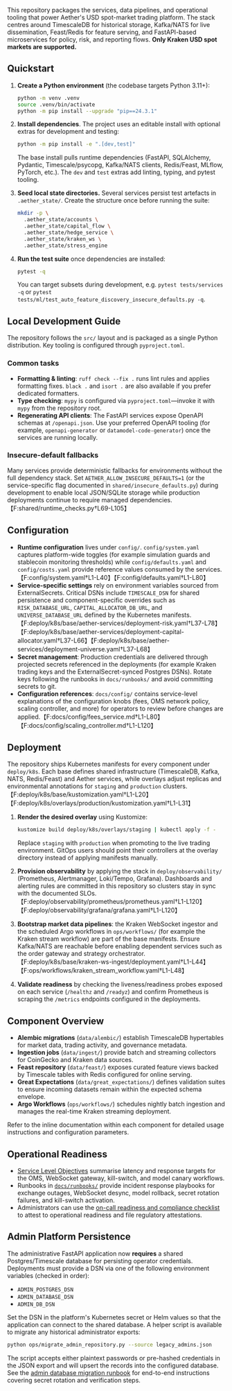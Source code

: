 
This repository packages the services, data pipelines, and operational tooling
that power Aether's USD spot-market trading platform. The stack centres around
TimescaleDB for historical storage, Kafka/NATS for live dissemination, Feast/Redis
for feature serving, and FastAPI-based microservices for policy, risk, and
reporting flows. **Only Kraken USD spot markets are supported.**

## Quickstart

1. **Create a Python environment** (the codebase targets Python 3.11+):

   ```bash
   python -m venv .venv
   source .venv/bin/activate
   python -m pip install --upgrade "pip==24.3.1"
   ```

2. **Install dependencies**. The project uses an editable install with optional
   extras for development and testing:

   ```bash
   python -m pip install -e ".[dev,test]"
   ```

   The base install pulls runtime dependencies (FastAPI, SQLAlchemy, Pydantic,
   Timescale/psycopg, Kafka/NATS clients, Redis/Feast, MLflow, PyTorch, etc.).
   The ``dev`` and ``test`` extras add linting, typing, and pytest tooling.

3. **Seed local state directories.** Several services persist test artefacts in
   ``.aether_state/``. Create the structure once before running the suite:

   ```bash
   mkdir -p \
     .aether_state/accounts \
     .aether_state/capital_flow \
     .aether_state/hedge_service \
     .aether_state/kraken_ws \
     .aether_state/stress_engine
   ```

4. **Run the test suite** once dependencies are installed:

   ```bash
   pytest -q
   ```

   You can target subsets during development, e.g. ``pytest tests/services -q``
   or ``pytest tests/ml/test_auto_feature_discovery_insecure_defaults.py -q``.

## Local Development Guide

The repository follows the ``src/`` layout and is packaged as a single Python
distribution. Key tooling is configured through ``pyproject.toml``.

### Common tasks

- **Formatting & linting**: ``ruff check --fix .`` runs lint rules and applies
  formatting fixes. ``black .`` and ``isort .`` are also available if you prefer
  dedicated formatters.
- **Type checking**: ``mypy`` is configured via ``pyproject.toml``—invoke it with
  ``mypy`` from the repository root.
- **Regenerating API clients**: The FastAPI services expose OpenAPI schemas at
  ``/openapi.json``. Use your preferred OpenAPI tooling (for example,
  ``openapi-generator`` or ``datamodel-code-generator``) once the services are
  running locally.

### Insecure-default fallbacks

Many services provide deterministic fallbacks for environments without the full
dependency stack. Set ``AETHER_ALLOW_INSECURE_DEFAULTS=1`` (or the service-specific
flag documented in ``shared/insecure_defaults.py``) during development to enable
local JSON/SQLite storage while production deployments continue to require
managed dependencies.【F:shared/runtime_checks.py†L69-L105】

## Configuration

- **Runtime configuration** lives under ``config/``. ``config/system.yaml``
  captures platform-wide toggles (for example simulation guards and stablecoin
  monitoring thresholds) while ``config/defaults.yaml`` and ``config/costs.yaml``
  provide reference values consumed by the services.【F:config/system.yaml†L1-L40】【F:config/defaults.yaml†L1-L80】
- **Service-specific settings** rely on environment variables sourced from
  ExternalSecrets. Critical DSNs include ``TIMESCALE_DSN`` for shared
  persistence and component-specific overrides such as ``RISK_DATABASE_URL``,
  ``CAPITAL_ALLOCATOR_DB_URL``, and ``UNIVERSE_DATABASE_URL`` defined by the
  Kubernetes manifests.【F:deploy/k8s/base/aether-services/deployment-risk.yaml†L37-L78】【F:deploy/k8s/base/aether-services/deployment-capital-allocator.yaml†L37-L66】【F:deploy/k8s/base/aether-services/deployment-universe.yaml†L37-L68】
- **Secret management**: Production credentials are delivered through projected
  secrets referenced in the deployments (for example Kraken trading keys and the
  ExternalSecret-synced Postgres DSNs). Rotate keys following the runbooks in
  ``docs/runbooks/`` and avoid committing secrets to git.
- **Configuration references**: ``docs/config/`` contains service-level
  explanations of the configuration knobs (fees, OMS network policy, scaling
  controller, and more) for operators to review before changes are applied.【F:docs/config/fees_service.md†L1-L80】【F:docs/config/scaling_controller.md†L1-L120】

## Deployment

The repository ships Kubernetes manifests for every component under
``deploy/k8s``. Each base defines shared infrastructure (TimescaleDB, Kafka,
NATS, Redis/Feast) and Aether services, while overlays adjust replicas and
environmental annotations for ``staging`` and ``production`` clusters.【F:deploy/k8s/base/kustomization.yaml†L1-L20】【F:deploy/k8s/overlays/production/kustomization.yaml†L1-L31】

1. **Render the desired overlay** using Kustomize:

   ```bash
   kustomize build deploy/k8s/overlays/staging | kubectl apply -f -
   ```

   Replace ``staging`` with ``production`` when promoting to the live trading
   environment. GitOps users should point their controllers at the overlay
   directory instead of applying manifests manually.

2. **Provision observability** by applying the stack in
   ``deploy/observability/`` (Prometheus, Alertmanager, Loki/Tempo, Grafana).
   Dashboards and alerting rules are committed in this repository so clusters
   stay in sync with the documented SLOs.【F:deploy/observability/prometheus/prometheus.yaml†L1-L120】【F:deploy/observability/grafana/grafana.yaml†L1-L120】

3. **Bootstrap market data pipelines**: the Kraken WebSocket ingestor and the
   scheduled Argo workflows in ``ops/workflows/`` (for example the Kraken stream
   workflow) are part of the base manifests. Ensure Kafka/NATS are reachable
   before enabling dependent services such as the order gateway and strategy
   orchestrator.【F:deploy/k8s/base/kraken-ws-ingest/deployment.yaml†L1-L44】【F:ops/workflows/kraken_stream_workflow.yaml†L1-L48】

4. **Validate readiness** by checking the liveness/readiness probes exposed on
   each service (``/healthz`` and ``/readyz``) and confirm Prometheus is
   scraping the ``/metrics`` endpoints configured in the deployments.

## Component Overview

- **Alembic migrations** (`data/alembic/`) establish TimescaleDB hypertables for
  market data, trading activity, and governance metadata.
- **Ingestion jobs** (`data/ingest/`) provide batch and streaming collectors for
  CoinGecko and Kraken data sources.
- **Feast repository** (`data/feast/`) exposes curated feature views backed by
  Timescale tables with Redis configured for online serving.
- **Great Expectations** (`data/great_expectations/`) defines validation suites
  to ensure incoming datasets remain within the expected schema envelope.
- **Argo Workflows** (`ops/workflows/`) schedules nightly batch ingestion and
  manages the real-time Kraken streaming deployment.

Refer to the inline documentation within each component for detailed usage
instructions and configuration parameters.

## Operational Readiness

- [Service Level Objectives](docs/slo.md) summarise latency and response targets
  for the OMS, WebSocket gateway, kill-switch, and model canary workflows.
- Runbooks in [`docs/runbooks/`](docs/runbooks) provide incident response playbooks
  for exchange outages, WebSocket desync, model rollback, secret rotation
  failures, and kill-switch activation.
- Administrators can use the [on-call readiness and compliance checklist](docs/checklists/oncall.md)
  to attest to operational readiness and file regulatory attestations.

## Admin Platform Persistence

The administrative FastAPI application now **requires** a shared Postgres/Timescale
database for persisting operator credentials. Deployments must provide a DSN via
one of the following environment variables (checked in order):

- `ADMIN_POSTGRES_DSN`
- `ADMIN_DATABASE_DSN`
- `ADMIN_DB_DSN`

Set the DSN in the platform's Kubernetes secret or Helm values so that the
application can connect to the shared database. A helper script is available to
migrate any historical administrator exports:

```bash
python ops/migrate_admin_repository.py --source legacy_admins.json
```

The script accepts either plaintext passwords or pre-hashed credentials in the
JSON export and will upsert the records into the configured database. See the
[admin database migration runbook](docs/runbooks/admin-database-migration.md)
for end-to-end instructions covering secret rotation and verification steps.
